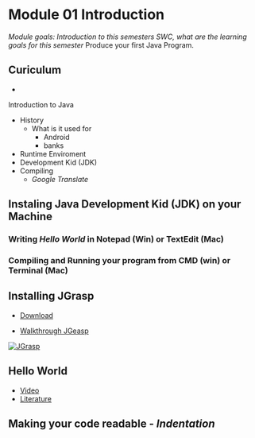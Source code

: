 # Module 01 Introduction

_Module goals: Introduction to this semesters SWC, what are the learning goals for this semester_
Produce your first Java Program.

## Curiculum
* 

Introduction to Java

* History
   * What is it used for
      * Android
      * banks
* Runtime Enviroment
* Development Kid (JDK)
 * Compiling
    * _Google Translate_

## Instaling Java Development Kid (JDK) on your Machine

### Writing _Hello World_ in Notepad (Win) or TextEdit (Mac)

### Compiling and Running your program from CMD (win) or Terminal (Mac)

## Installing JGrasp
* [Download](http://spider.eng.auburn.edu/user-cgi/grasp/grasp.pl?;dl=download_jgrasp.html)

* [Walkthrough JGeasp](https://www.youtube.com/watch?v=DHICqIYV33k)

[![JGrasp](https://img.youtube.com/vi/DHICqIYV33k/0.jpg)](https://www.youtube.com/watch?v=DHICqIYV33k)

## Hello World
* [Video](https://drive.google.com/file/d/0BwvBqLiRvW5cTWpRYkU2QVhYYmM/view)
* [Literature](http://introcs.cs.princeton.edu/java/11hello/)


## Making your code readable - _Indentation_
